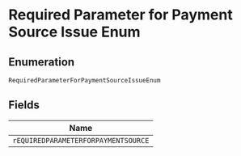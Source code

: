 
# Required Parameter for Payment Source Issue Enum

## Enumeration

`RequiredParameterForPaymentSourceIssueEnum`

## Fields

| Name |
|  --- |
| `rEQUIREDPARAMETERFORPAYMENTSOURCE` |

